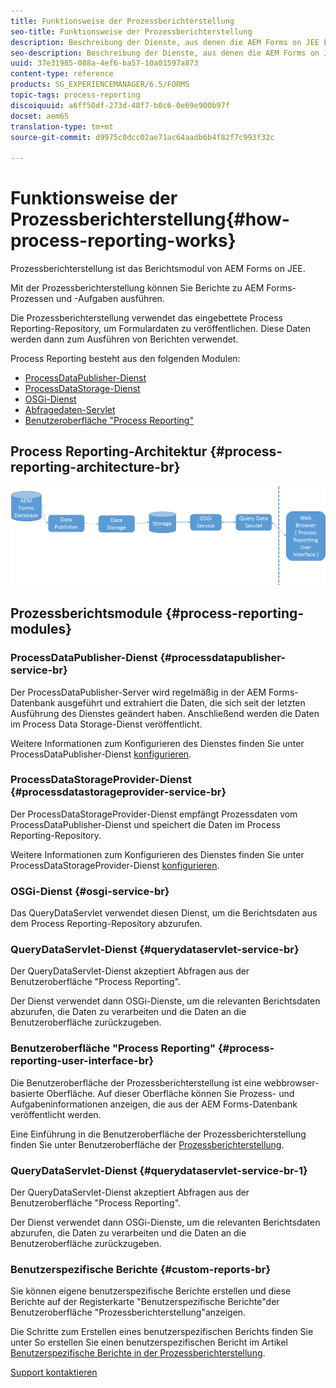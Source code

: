 ```yaml
---
title: Funktionsweise der Prozessberichterstellung
seo-title: Funktionsweise der Prozessberichterstellung
description: Beschreibung der Dienste, aus denen die AEM Forms on JEE Process Reporting-Berichterstellung und eine Einführung in die Benutzeroberfläche der Prozessberichterstellung gehören
seo-description: Beschreibung der Dienste, aus denen die AEM Forms on JEE Process Reporting-Berichterstellung und eine Einführung in die Benutzeroberfläche der Prozessberichterstellung gehören
uuid: 37e31985-088a-4ef6-ba57-10a01597a873
content-type: reference
products: SG_EXPERIENCEMANAGER/6.5/FORMS
topic-tags: process-reporting
discoiquuid: a6ff50df-273d-48f7-b0c6-0e69e900b97f
docset: aem65
translation-type: tm+mt
source-git-commit: d9975c0dcc02ae71ac64aadb6b4f82f7c993f32c

---
```



# Funktionsweise der Prozessberichterstellung{#how-process-reporting-works}

Prozessberichterstellung ist das Berichtsmodul von AEM Forms on JEE.

Mit der Prozessberichterstellung können Sie Berichte zu AEM Forms-Prozessen und -Aufgaben ausführen.

Die Prozessberichterstellung verwendet das eingebettete Process Reporting-Repository, um Formulardaten zu veröffentlichen. Diese Daten werden dann zum Ausführen von Berichten verwendet.

Process Reporting besteht aus den folgenden Modulen:

* [ProcessDataPublisher-Dienst](#processdatapublisher-service-br-p)
* [ProcessDataStorage-Dienst](#processdatastorageprovider-service-br-p)
* [OSGi-Dienst](#osgi-service-br-p)
* [Abfragedaten-Servlet](#querydataservlet-service-br-p)
* [Benutzeroberfläche &quot;Process Reporting&quot;](#process-reporting-user-interface-br-p)

## Process Reporting-Architektur {#process-reporting-architecture-br}

![processreportingarchitecture](assets/processreportingarchitecture.png)

## Prozessberichtsmodule {#process-reporting-modules}

### ProcessDataPublisher-Dienst {#processdatapublisher-service-br}

Der ProcessDataPublisher-Server wird regelmäßig in der AEM Forms-Datenbank ausgeführt und extrahiert die Daten, die sich seit der letzten Ausführung des Dienstes geändert haben. Anschließend werden die Daten im Process Data Storage-Dienst veröffentlicht.

Weitere Informationen zum Konfigurieren des Dienstes finden Sie unter ProcessDataPublisher-Dienst [konfigurieren](/help/forms/using/process-reporting/install-start-process-reporting.md#p-reportconfiguration-service-p).

### ProcessDataStorageProvider-Dienst {#processdatastorageprovider-service-br}

Der ProcessDataStorageProvider-Dienst empfängt Prozessdaten vom ProcessDataPublisher-Dienst und speichert die Daten im Process Reporting-Repository.

Weitere Informationen zum Konfigurieren des Dienstes finden Sie unter ProcessDataStorageProvider-Dienst [konfigurieren](/help/forms/using/process-reporting/install-start-process-reporting.md#p-to-configure-the-process-reporting-repository-locations-p).

### OSGi-Dienst {#osgi-service-br}

Das QueryDataServlet verwendet diesen Dienst, um die Berichtsdaten aus dem Process Reporting-Repository abzurufen.

### QueryDataServlet-Dienst {#querydataservlet-service-br}

Der QueryDataServlet-Dienst akzeptiert Abfragen aus der Benutzeroberfläche &quot;Process Reporting&quot;.

Der Dienst verwendet dann OSGi-Dienste, um die relevanten Berichtsdaten abzurufen, die Daten zu verarbeiten und die Daten an die Benutzeroberfläche zurückzugeben.

### Benutzeroberfläche &quot;Process Reporting&quot; {#process-reporting-user-interface-br}

Die Benutzeroberfläche der Prozessberichterstellung ist eine webbrowser-basierte Oberfläche. Auf dieser Oberfläche können Sie Prozess- und Aufgabeninformationen anzeigen, die aus der AEM Forms-Datenbank veröffentlicht werden.

Eine Einführung in die Benutzeroberfläche der Prozessberichterstellung finden Sie unter Benutzeroberfläche der [Prozessberichterstellung](/help/forms/using/process-reporting/introduction-process-reporting.md).

### QueryDataServlet-Dienst {#querydataservlet-service-br-1}

Der QueryDataServlet-Dienst akzeptiert Abfragen aus der Benutzeroberfläche &quot;Process Reporting&quot;.

Der Dienst verwendet dann OSGi-Dienste, um die relevanten Berichtsdaten abzurufen, die Daten zu verarbeiten und die Daten an die Benutzeroberfläche zurückzugeben.

### Benutzerspezifische Berichte {#custom-reports-br}

Sie können eigene benutzerspezifische Berichte erstellen und diese Berichte auf der Registerkarte &quot;Benutzerspezifische Berichte&quot;der Benutzeroberfläche &quot;Prozessberichterstellung&quot;anzeigen.

Die Schritte zum Erstellen eines benutzerspezifischen Berichts finden Sie unter So erstellen Sie einen benutzerspezifischen Bericht im Artikel [Benutzerspezifische Berichte in der Prozessberichterstellung](/help/forms/using/process-reporting/process-reporting-custom-reports.md).

[Support kontaktieren](https://www.adobe.com/account/sign-in.supportportal.html)
